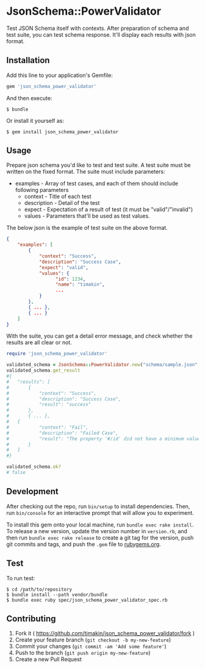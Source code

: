 # JsonSchema::PowerValidator

Test JSON Schema itself with contexts.
After preparation of schema and test suite, you can test schema response.
It'll display each results with json format.

## Installation

Add this line to your application's Gemfile:

```ruby
gem 'json_schema_power_validator'
```

And then execute:

    $ bundle

Or install it yourself as:

    $ gem install json_schema_power_validator

## Usage

Prepare json schema you'd like to test and test suite.
A test suite must be written on the fixed format.
The suite must include parameters:

- examples 			- Array of test cases, and each of them should include following parameters
	- context 		- Title of each test
	- description - Detail of the test
	- expect			- Expectation of a result of test (it must be "valid"/"invalid")
	- values 			- Parameters that'll be used as test values.

The below json is the example of test suite on the above format.

```json
{
	"examples": [
		{
			"context": "Success",
			"description": "Success Case",
			"expect": "valid",
			"values": {
				  "id": 1234,
				  "name": "timakin",
				  ...
			}
		},
		{ ... },
		{ ... }
	]
}
```

With the suite, you can get a detail error message, and check whether the results are all clear or not.

```ruby
require 'json_schema_power_validator'

validated_schema = JsonSchema::PowerValidator.new("schema/sample.json", "schema/suite/sample.json")
validated_schema.get_result
#{
#	"results": [
#		{
#			"context": "Success",
#			"description": "Success Case",
#			"result": "success"
#		},
#		{ ... },
#   {
#			"context": "Fail",
#			"description": "Failed Case",
#			"result": "The property '#/id' did not have a minimum value of 0, inclusively"
#		}
#	]
#}

validated_schema.ok?
# false
```

## Development

After checking out the repo, run `bin/setup` to install dependencies. Then, run `bin/console` for an interactive prompt that will allow you to experiment.

To install this gem onto your local machine, run `bundle exec rake install`. To release a new version, update the version number in `version.rb`, and then run `bundle exec rake release` to create a git tag for the version, push git commits and tags, and push the `.gem` file to [rubygems.org](https://rubygems.org).

## Test

To run test:

```
$ cd /path/to/repository
$ bundle install --path vendor/bundle
$ bundle exec ruby spec/json_schema_power_validator_spec.rb
```

## Contributing

1. Fork it ( https://github.com/timakin/json_schema_power_validator/fork )
2. Create your feature branch (`git checkout -b my-new-feature`)
3. Commit your changes (`git commit -am 'Add some feature'`)
4. Push to the branch (`git push origin my-new-feature`)
5. Create a new Pull Request
